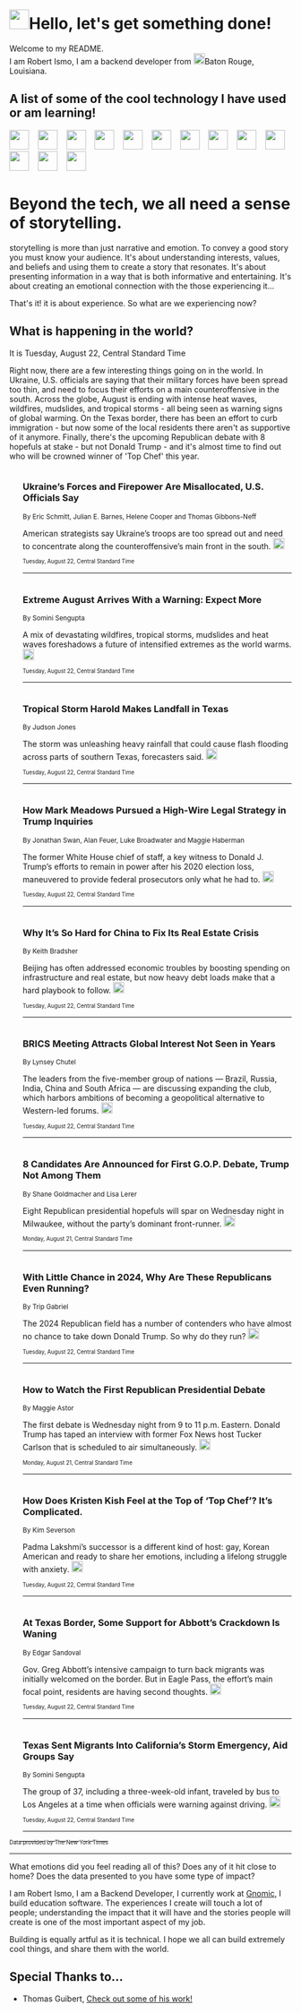 <h1><img src="https://emojis.slackmojis.com/emojis/images/1643514375/3493/hot-coffee.gif?1643514375" width="35"/>Hello, let's get something done!</h1>

<p>Welcome to my README.<br/>
I am Robert Ismo, I am a backend developer from <img src="https://emojis.slackmojis.com/emojis/images/1638395689/50435/moulin_rouge.png?1638395689" width="20"/>Baton Rouge, Louisiana.</p>
<h2>A list of some of the cool technology I have used or am learning!</h2>
<p>
<img src="https://emojis.slackmojis.com/emojis/images/1643516091/21142/meow_bongotap.gif?1643516091" width="35" alt="">
<img src="https://img.shields.io/badge/Favorite%20Frontend%20Framework-SvelteKit-f83903" alt="">
<img src="https://img.shields.io/badge/Second%20Favorite-Vue-40b581" alt="">
<img src="https://img.shields.io/badge/Most%20Used%20Runtime-Nodejs-78b061" alt="">
<img src="https://emojis.slackmojis.com/emojis/images/1643517416/34482/fire.gif?1643517416" width="35" alt="">
<img src="https://img.shields.io/badge/Javascript%20But%20Better-Typescript-0078ca" alt="">
<img src="https://img.shields.io/badge/Favorite%20Language-Elixir-3e244d" alt="">
<img src="https://img.shields.io/badge/Containerize%20Everything-Docker-6ac9ef" alt="">
<img src="https://emojis.slackmojis.com/emojis/images/1643514596/5999/meow_party.gif?1643514596" width="35" alt="">
<img src="https://img.shields.io/badge/API%20Love%20Language-Graphql-de32a5" alt="">
<img src="https://img.shields.io/badge/Our%20Favorite%20Version%20Controller-Git-e94f33" alt="">
<img src="https://img.shields.io/badge/Favorite%20Database-Redis-d42d1d" alt="">
<img src="https://emojis.slackmojis.com/emojis/images/1643514559/5584/deployparrot.gif?1643514559" width="35" alt="">
<img src="https://img.shields.io/badge/Container%20Interstate-RabbitMQ-f66200" alt="">
<img src="https://img.shields.io/badge/Gotta%20Learn-Kubernetes-316adf" alt="">
<img src="https://img.shields.io/badge/Really%20Mature%20Now-WASM-654fef" alt="">
<img src="https://emojis.slackmojis.com/emojis/images/1666642497/61942/dance_vibe.gif?1666642497" width="35" alt="">
<img src="https://img.shields.io/badge/For%20My%20M1-ARM64-657d96" alt="">
<img src="https://img.shields.io/badge/Loving%20This%20So%20Much-TailwindCSS-17bcb5" alt="">
<img src="https://img.shields.io/badge/Cool%20Build%20Tool-Vite-f9cb24" alt="">
<img src="https://emojis.slackmojis.com/emojis/images/1669231376/62819/working-on-it.gif?1669231376" width="35" alt="">
<img src="https://img.shields.io/badge/Fun%20and%20Easy%20Database-MongoDB-5f8c49" alt="">
<img src="https://img.shields.io/badge/JS%20Life%20Support-NPM-c73737" alt="">
<img src="https://img.shields.io/badge/I%20Liked%20It-DynamoDB-0073b9" alt="">
<img src="https://emojis.slackmojis.com/emojis/images/1643514045/46/question.gif?1643514045" width="35" alt="">
<img src="https://img.shields.io/badge/cool-React-60d6f9" alt="">
<img src="https://img.shields.io/badge/Future%20Big%20Project-Lambda-f37e00" alt="">
<img src="https://img.shields.io/badge/NPM%20But%20Better-PNPM-f1aa07" alt="">
<img src="https://emojis.slackmojis.com/emojis/images/1643514943/9662/fbwow.gif?1643514943" width="35" alt="">
<img src="https://img.shields.io/badge/First%20Language-C-662079" alt="">
<img src="https://img.shields.io/badge/Where%20I%20Deploy%20Frontend-Vercel-000000" alt="">
<img src="https://img.shields.io/badge/Who%20Does%20not%20Want%20an%20App-Swift-f9492a" alt="">
<img src="https://emojis.slackmojis.com/emojis/images/1643514058/151/javascript.png?1643514058" width="35" alt="">
<img src="https://img.shields.io/badge/cool-Python-fbd542" alt="">
<img src="https://img.shields.io/badge/Favorite%20Something-Stripe-656cdc" alt="">
<img src="https://img.shields.io/badge/Of%20Course-HTML5-ed6327" alt="">
<img src="https://emojis.slackmojis.com/emojis/images/1660415405/60731/bomb.gif?1660415405" width="35" alt="">
<img src="https://img.shields.io/badge/hate-CSS-2964ec" alt="">
<img src="https://img.shields.io/badge/Learning-CircleCI-141215" alt="">
<img src="https://img.shields.io/badge/Learning-Rust-fbbb3b" alt="">
<img src="https://emojis.slackmojis.com/emojis/images/1660415397/60712/writing-hand.gif?1660415397" width="35" alt="">
<img src="https://img.shields.io/badge/Dev%20Browser%20of%20Choice-Firefox-cc4e26" alt="">
<img src="https://img.shields.io/badge/Recoverying%20From%20Windows-UNIX-1781e3" alt="">
<img src="https://img.shields.io/badge/LOVE-LogSeq-90c1c2" alt="">
<img src="https://emojis.slackmojis.com/emojis/images/1643514066/223/kirby.gif?1643514066" width="35" alt="">
<img src="https://img.shields.io/badge/Daily%20Driver-MacOS-e6e6e8" alt="">
<img src="https://img.shields.io/badge/Git%20Server-Github-000000" alt="">
<img src="https://img.shields.io/badge/enjoyable-EC2-f17428" alt="">
<img src="https://emojis.slackmojis.com/emojis/images/1643514239/2069/excited.gif?1643514239" width="35" alt="">
</p>
<h1>Beyond the tech, we all need a sense of storytelling.</h1>
<p>storytelling is more than just narrative and emotion. To convey a good story you must know your audience. It's about understanding interests, values, and beliefs and using them to create a story that resonates. It's about presenting information in a way that is both informative and entertaining. It's about creating an emotional connection with the those experiencing it...</p>
<p>That's it! it is about experience. So what are we experiencing now?</p>
<h2>What is happening in the world?</h2>
<p>It is Tuesday, August 22, Central Standard Time</p>
<p>
Right now, there are a few interesting things going on in the world. In Ukraine, U.S. officials are saying that their military forces have been spread too thin, and need to focus their efforts on a main counteroffensive in the south. Across the globe, August is ending with intense heat waves, wildfires, mudslides, and tropical storms - all being seen as warning signs of global warming. On the Texas border, there has been an effort to curb immigration - but now some of the local residents there aren&#39;t as supportive of it anymore. Finally, there&#39;s the upcoming Republican debate with 8 hopefuls at stake - but not Donald Trump - and it&#39;s almost time to find out who will be crowned winner of &#39;Top Chef&#39; this year.</p>
<ol>
<img src="https://img.shields.io/badge/-us-blue" alt="">
<h3>Ukraine’s Forces and Firepower Are Misallocated, U.S. Officials Say</h3>
<sub>By Eric Schmitt, Julian E. Barnes, Helene Cooper and Thomas Gibbons-Neff</sub>
<p>American strategists say Ukraine’s troops are too spread out and need to concentrate along the counteroffensive’s main front in the south.  <a href="https://nyti.ms/45giwJS"><img src="https://developer.nytimes.com/files/poweredby_nytimes_30b.png?v=1583354208352" height="20"></a></p>
<sub><sub>Tuesday, August 22, Central Standard Time</sub></sub>
<hr/>
<img src="https://img.shields.io/badge/-climate-blue" alt="">
<h3>Extreme August Arrives With a Warning: Expect More</h3>
<sub>By Somini Sengupta</sub>
<p>A mix of devastating wildfires, tropical storms, mudslides and heat waves foreshadows a future of intensified extremes as the world warms.  <a href="https://nyti.ms/3P7fPVl"><img src="https://developer.nytimes.com/files/poweredby_nytimes_30b.png?v=1583354208352" height="20"></a></p>
<sub><sub>Tuesday, August 22, Central Standard Time</sub></sub>
<hr/>
<img src="https://img.shields.io/badge/-us-blue" alt="">
<h3>Tropical Storm Harold Makes Landfall in Texas</h3>
<sub>By Judson Jones</sub>
<p>The storm was unleashing heavy rainfall that could cause flash flooding across parts of southern Texas, forecasters said.  <a href="https://nyti.ms/3P6I7zh"><img src="https://developer.nytimes.com/files/poweredby_nytimes_30b.png?v=1583354208352" height="20"></a></p>
<sub><sub>Tuesday, August 22, Central Standard Time</sub></sub>
<hr/>
<img src="https://img.shields.io/badge/-us-blue" alt="">
<h3>How Mark Meadows Pursued a High-Wire Legal Strategy in Trump Inquiries</h3>
<sub>By Jonathan Swan, Alan Feuer, Luke Broadwater and Maggie Haberman</sub>
<p>The former White House chief of staff, a key witness to Donald J. Trump’s efforts to remain in power after his 2020 election loss, maneuvered to provide federal prosecutors only what he had to.  <a href="https://nyti.ms/3P5J7nc"><img src="https://developer.nytimes.com/files/poweredby_nytimes_30b.png?v=1583354208352" height="20"></a></p>
<sub><sub>Tuesday, August 22, Central Standard Time</sub></sub>
<hr/>
<img src="https://img.shields.io/badge/-business-blue" alt="">
<h3>Why It’s So Hard for China to Fix Its Real Estate Crisis</h3>
<sub>By Keith Bradsher</sub>
<p>Beijing has often addressed economic troubles by boosting spending on infrastructure and real estate, but now heavy debt loads make that a hard playbook to follow.  <a href="https://nyti.ms/44ihBaz"><img src="https://developer.nytimes.com/files/poweredby_nytimes_30b.png?v=1583354208352" height="20"></a></p>
<sub><sub>Tuesday, August 22, Central Standard Time</sub></sub>
<hr/>
<img src="https://img.shields.io/badge/-world-blue" alt="">
<h3>BRICS Meeting Attracts Global Interest Not Seen in Years</h3>
<sub>By Lynsey Chutel</sub>
<p>The leaders from the five-member group of nations — Brazil, Russia, India, China and South Africa — are discussing expanding the club, which harbors ambitions of becoming a geopolitical alternative to Western-led forums.  <a href="https://nyti.ms/47GBhHY"><img src="https://developer.nytimes.com/files/poweredby_nytimes_30b.png?v=1583354208352" height="20"></a></p>
<sub><sub>Tuesday, August 22, Central Standard Time</sub></sub>
<hr/>
<img src="https://img.shields.io/badge/-us-blue" alt="">
<h3>8 Candidates Are Announced for First G.O.P. Debate, Trump Not Among Them</h3>
<sub>By Shane Goldmacher and Lisa Lerer</sub>
<p>Eight Republican presidential hopefuls will spar on Wednesday night in Milwaukee, without the party’s dominant front-runner.  <a href="https://nyti.ms/3OO0Oq6"><img src="https://developer.nytimes.com/files/poweredby_nytimes_30b.png?v=1583354208352" height="20"></a></p>
<sub><sub>Monday, August 21, Central Standard Time</sub></sub>
<hr/>
<img src="https://img.shields.io/badge/-us-blue" alt="">
<h3>With Little Chance in 2024, Why Are These Republicans Even Running?</h3>
<sub>By Trip Gabriel</sub>
<p>The 2024 Republican field has a number of contenders who have almost no chance to take down Donald Trump. So why do they run?  <a href="https://nyti.ms/3qP8nEW"><img src="https://developer.nytimes.com/files/poweredby_nytimes_30b.png?v=1583354208352" height="20"></a></p>
<sub><sub>Tuesday, August 22, Central Standard Time</sub></sub>
<hr/>
<img src="https://img.shields.io/badge/-us-blue" alt="">
<h3>How to Watch the First Republican Presidential Debate</h3>
<sub>By Maggie Astor</sub>
<p>The first debate is Wednesday night from 9 to 11 p.m. Eastern. Donald Trump has taped an interview with former Fox News host Tucker Carlson that is scheduled to air simultaneously.  <a href="https://nyti.ms/3YIbgUy"><img src="https://developer.nytimes.com/files/poweredby_nytimes_30b.png?v=1583354208352" height="20"></a></p>
<sub><sub>Monday, August 21, Central Standard Time</sub></sub>
<hr/>
<img src="https://img.shields.io/badge/-dining-blue" alt="">
<h3>How Does Kristen Kish Feel at the Top of ‘Top Chef’? It’s Complicated.</h3>
<sub>By Kim Severson</sub>
<p>Padma Lakshmi’s successor is a different kind of host: gay, Korean American and ready to share her emotions, including a lifelong struggle with anxiety.  <a href="https://nyti.ms/47IjPmp"><img src="https://developer.nytimes.com/files/poweredby_nytimes_30b.png?v=1583354208352" height="20"></a></p>
<sub><sub>Tuesday, August 22, Central Standard Time</sub></sub>
<hr/>
<img src="https://img.shields.io/badge/-us-blue" alt="">
<h3>At Texas Border, Some Support for Abbott’s Crackdown Is Waning</h3>
<sub>By Edgar Sandoval</sub>
<p>Gov. Greg Abbott’s intensive campaign to turn back migrants was initially welcomed on the border. But in Eagle Pass, the effort’s main focal point, residents are having second thoughts.  <a href="https://nyti.ms/3QWcNEC"><img src="https://developer.nytimes.com/files/poweredby_nytimes_30b.png?v=1583354208352" height="20"></a></p>
<sub><sub>Tuesday, August 22, Central Standard Time</sub></sub>
<hr/>
<img src="https://img.shields.io/badge/-climate-blue" alt="">
<h3>Texas Sent Migrants Into California’s Storm Emergency, Aid Groups Say</h3>
<sub>By Somini Sengupta</sub>
<p>The group of 37, including a three-week-old infant, traveled by bus to Los Angeles at a time when officials were warning against driving.  <a href="https://nyti.ms/45hi5ip"><img src="https://developer.nytimes.com/files/poweredby_nytimes_30b.png?v=1583354208352" height="20"></a></p>
<sub><sub>Tuesday, August 22, Central Standard Time</sub></sub>
<hr/>
</ol>
<a href="https://developer.nytimes.com"><sub><sub>Data provided by The New York Times</sub></sub></a>
<hr/>
<p>What emotions did you feel reading all of this? Does any of it hit close to home? Does the data presented to you have some type of impact?</p>
<p>I am Robert Ismo, I am a Backend Developer, I currently work at <a href="https://gnomic.education/">Gnomic</a>, I build education software. The experiences I create will touch a lot of people; understanding the impact that it will have and the stories people will create is one of the most important aspect of my job.</p>
<p>Building is equally artful as it is technical. I hope we all can build extremely cool things, and share them with the world.</p>
<h2>Special Thanks to...</h2>
<ul>
<li>Thomas Guibert, <a href="https://github.com/thmsgbrt/thmsgbrt">Check out some of his work!</a></li>
</ul>